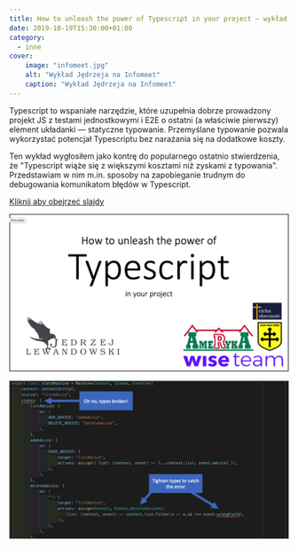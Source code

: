 ```yaml
---
title: How to unleash the power of Typescript in your project — wykład na Infomeet Wrocław
date: 2019-10-19T15:30:00+01:00
category:
  - inne
cover:
    image: "infomeet.jpg"
    alt: "Wykład Jędrzeja na Infomeet"
    caption: "Wykład Jędrzeja na Infomeet"
---
```


Typescript to wspaniałe narzędzie, które uzupełnia dobrze prowadzony projekt JS z testami jednostkowymi i E2E o ostatni (a właściwie pierwszy) element układanki — statyczne typowanie. Przemyślane typowanie pozwala wykorzystać potencjał Typescriptu bez narażania się na dodatkowe koszty. 
<!--more-->

Ten wykład wygłosiłem jako kontrę do popularnego ostatnio stwierdzenia, że "Typescript wiąże się z większymi kosztami niż zyskami z typowania". Przedstawiam w nim m.in. sposoby na zapobieganie trudnym do debugowania komunikatom błędów w Typescript.

[Kliknij aby obejrzeć slajdy](/infomeet19-typescript-keynote-1.0.0.pdf)

[![Prezentacja InfoMeet](./title-slide.png)](/infomeet19-typescript-keynote-1.0.0.pdf)

![Jeden ze slajdów pokazujący jak powstają te niesławne długie i mylące wiadomości z błędami w Typescript](./slides.png)
